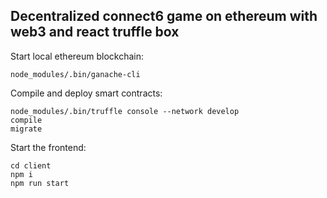 ## Decentralized connect6 game on ethereum with web3 and react truffle box
Start local ethereum blockchain:
```
node_modules/.bin/ganache-cli
```
Compile and deploy smart contracts:
```
node_modules/.bin/truffle console --network develop
compile
migrate
```
Start the frontend:
```
cd client
npm i
npm run start
```